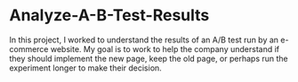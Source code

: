 # Analyze-A-B-Test-Results
 In this project, I worked to understand the results of an A/B test run by an e-commerce website.  My goal is to work to help the company understand if they should implement the new page, keep the old page, or perhaps run the experiment longer to make their decision.
